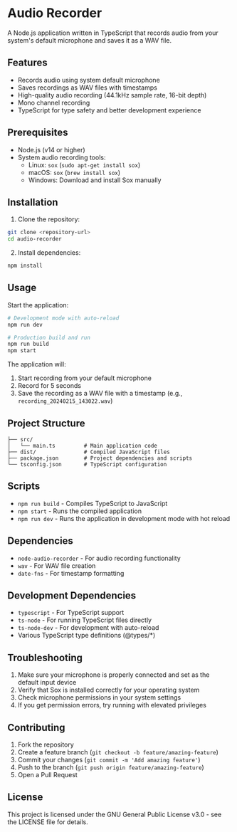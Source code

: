 # Audio Recorder

A Node.js application written in TypeScript that records audio from your system's default microphone and saves it as a WAV file.

## Features

- Records audio using system default microphone
- Saves recordings as WAV files with timestamps
- High-quality audio recording (44.1kHz sample rate, 16-bit depth)
- Mono channel recording
- TypeScript for type safety and better development experience

## Prerequisites

- Node.js (v14 or higher)
- System audio recording tools:
  - Linux: `sox` (`sudo apt-get install sox`)
  - macOS: `sox` (`brew install sox`)
  - Windows: Download and install Sox manually

## Installation

1. Clone the repository:
```bash
git clone <repository-url>
cd audio-recorder
```

2. Install dependencies:
```bash
npm install
```

## Usage

Start the application:
```bash
# Development mode with auto-reload
npm run dev

# Production build and run
npm run build
npm start
```

The application will:
1. Start recording from your default microphone
2. Record for 5 seconds
3. Save the recording as a WAV file with a timestamp (e.g., `recording_20240215_143022.wav`)

## Project Structure

```
├── src/
│   └── main.ts         # Main application code
├── dist/               # Compiled JavaScript files
├── package.json        # Project dependencies and scripts
└── tsconfig.json       # TypeScript configuration
```

## Scripts

- `npm run build` - Compiles TypeScript to JavaScript
- `npm start` - Runs the compiled application
- `npm run dev` - Runs the application in development mode with hot reload

## Dependencies

- `node-audio-recorder` - For audio recording functionality
- `wav` - For WAV file creation
- `date-fns` - For timestamp formatting

## Development Dependencies

- `typescript` - For TypeScript support
- `ts-node` - For running TypeScript files directly
- `ts-node-dev` - For development with auto-reload
- Various TypeScript type definitions (@types/*)

## Troubleshooting

1. Make sure your microphone is properly connected and set as the default input device
2. Verify that Sox is installed correctly for your operating system
3. Check microphone permissions in your system settings
4. If you get permission errors, try running with elevated privileges

## Contributing

1. Fork the repository
2. Create a feature branch (`git checkout -b feature/amazing-feature`)
3. Commit your changes (`git commit -m 'Add amazing feature'`)
4. Push to the branch (`git push origin feature/amazing-feature`)
5. Open a Pull Request

## License

This project is licensed under the GNU General Public License v3.0 - see the LICENSE file for details.

